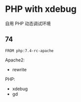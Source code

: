 # PHP with xdebug

自用 PHP 动态调试环境

## 74

`FROM php:7.4-rc-apache`

Apache2:
- rewrite

PHP:
- xdebug
- gd
